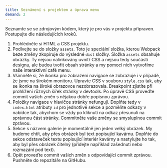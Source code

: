 ```yaml
---
title: Seznámení s projektem a úprava menu
demand: 2
---
```


Seznamte se se zdrojovým kódem, který je pro vás v projektu připraven. Postupujte dle následujících kroků.

1. Prohlédněte si HTML a CSS projektu.
1. Podívejte se do složky `assets`. Toto je speciální složka, kterou Webpack beze změny zkopíruje do výsledné `dist` složky. Složka `assets` obsahuje obrázky. Ty nejsou nalinkovány uvnitř CSS a nejsou tedy součástí designu, ale budou tvořit obsah stránky a my pomocí nich vytvoříme naše interaktivní café menu.
1. Všimněte si, že ikonka pro zobrazení navigace se zobrazuje i v případě, že jsme na širokém monitoru. Upravte CSS v souboru `style.css` tak, aby se ikonka na široké obrazovce nezobrazovala. Breakpoint zjistíte při prohlížení různých šířek stránky v devtools. Po úpravě CSS proveďte commit vašich změn s nějakou dobře popisnou zprávou.
1. Položky navigace v hlavičce stránky nefungují. Doplňte tedy v `index.html` atributy `id` pro jednotlivé sekce a pozměňte odkazy v nabídce tak, abychom se vždy po kliknutí na odkaz přesunuli na správnou část stránky. Commitněte vaše změny se smysluplnou commit zprávou.
1. Sekce s názvem galerie je momentálně jen jeden velký obrázek. My budeme chtít, aby přes obrázek byl text popisující kavárnu. Doplňte do sekce odstaveček textu popisující interiér kavárny a nastylujte ho tak, aby byl přes obrázek čitelný (přidejte například zašednutí nebo rozmazání pod text).
1. Opět proveďte commit vašich změn s odpovídající commit zprávou. Pushněte do repozitáře na GitHubu.
